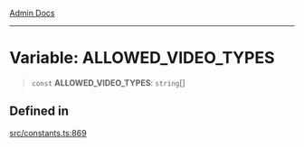 [Admin Docs](/)

***

# Variable: ALLOWED\_VIDEO\_TYPES

> `const` **ALLOWED\_VIDEO\_TYPES**: `string`[]

## Defined in

[src/constants.ts:869](https://github.com/Suyash878/talawa-api/blob/cfd688207611ba245c99edd8dbaccb2cdbf6a043/src/constants.ts#L869)
